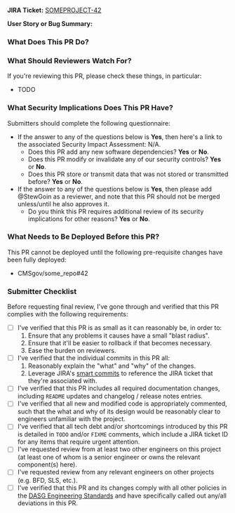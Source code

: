 <!--
You've got a Pull Request you want to submit? Awesome!
This PR template is here to help ensure you're setup for success:
  please fill it out to help ensure that your PR is complete and ready for approval.
-->

**JIRA Ticket:**
[SOMEPROJECT-42](https://jira.cms.gov/browse/SOMEPROJECT-42)

**User Story or Bug Summary:**
<!-- Please copy-paste the brief user story or bug description that this PR is intended to address. -->


### What Does This PR Do?

<!--
Add detailed discussion of changes here
This is likely a summary, or the complete contents, of your commit messages.
-->


### What Should Reviewers Watch For?

If you're reviewing this PR, please check these things, in particular:

* TODO

<!--
Add some items to the list above, or remove the entire section if it doesn't apply for some reason.

Common items include:
* Is this likely to address the goals expressed in the user story?
* Are any additional documentation updates needed?
* Are there any unhandled and/or untested edge cases you can think of?
* Is user input properly sanitized & handled?
* Does this make any backwards-incompatible changes that might break end user clients?
* Can you find any bugs if you run the code locally and test it manually?
-->


### What Security Implications Does This PR Have?

Submitters should complete the following questionnaire:

* If the answer to any of the questions below is **Yes**, then here's a link to the associated Security Impact Assessment: N/A.
    * Does this PR add any new software dependencies? **Yes** or **No**.
    * Does this PR modify or invalidate any of our security controls? **Yes** or **No**.
    * Does this PR store or transmit data that was not stored or transmitted before? **Yes** or **No**.
* If the answer to any of the questions below is **Yes**, then please add @StewGoin as a reviewer, and note that this PR should not be merged unless/until he also approves it.
    * Do you think this PR requires additional review of its security implications for other reasons? **Yes** or **No**.


### What Needs to Be Deployed Before this PR?

This PR cannot be deployed until the following pre-requisite changes have been fully deployed:

* CMSgov/some_repo#42

<!--
Add some items to the list above, or remove the entire section if it doesn't apply.

Common items include:
* Database migrations (which should always go out in PRs by themselves, to reduce risk).
* New features in external dependencies (e.g. BFD).
-->


### Submitter Checklist

Before requesting final review, I've gone through and verified that this PR complies with the following requirements:

* [ ] I've verified that this PR is as small as it can reasonably be, in order to:
    1. Ensure that any problems it causes have a small "blast radius".
    2. Ensure that it'll be easier to rollback if that becomes necessary.
    3. Ease the burden on reviewers.
* [ ] I've verified that the individual commits in this PR all:
    1. Reasonably explain the "what" and "why" of the changes.
    2. Leverage JIRA's [smart commits](https://confluence.atlassian.com/jirasoftwarecloud/processing-issues-with-smart-commits-788960027.html) to reference the JIRA ticket that they're associated with.
* [ ] I've verified that this PR includes all required documentation changes, including `README` updates and changelog / release notes entries.
* [ ] I've verified that all new and modified code is appropriately commented, such that the what and why of its design would be reasonably clear to engineers unfamiliar with the project.
* [ ] I've verified that all tech debt and/or shortcomings introduced by this PR is detailed in `TODO` and/or `FIXME` comments, which include a JIRA ticket ID for any items that require urgent attention.
* [ ] I've requested review from at least two other engineers on this project (at least one of whom is a senior engineer or owns the relevant component(s) here).
* [ ] I've requested review from any relevant engineers on other projects (e.g. BFD, SLS, etc.).
* [ ] I've verified that this PR and its changes comply with all other policies in the [DASG Engineering Standards](../policies/engineering_standards.md) and have specifically called out any/all deviations in this PR.
